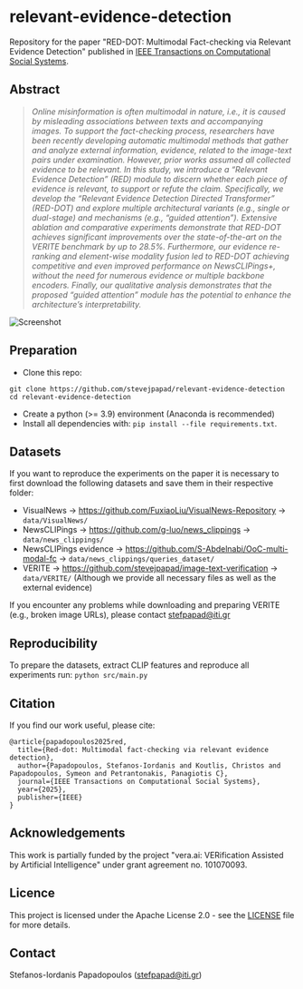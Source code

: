 # relevant-evidence-detection
Repository for the paper "RED-DOT: Multimodal Fact-checking via Relevant Evidence Detection" published in [IEEE Transactions on Computational Social Systems](https://ieeexplore.ieee.org/abstract/document/10948326).

## Abstract
>*Online misinformation is often multimodal in nature, i.e., it is caused by misleading associations between texts and accompanying images. To support the fact-checking process, researchers have been recently developing automatic multimodal methods that gather and analyze external information, evidence, related to the image-text pairs under examination. However, prior works assumed all collected evidence to be relevant. In this study, we introduce a “Relevant Evidence Detection” (RED) module to discern whether each piece of evidence is relevant, to support or refute the claim. Specifically, we develop the “Relevant Evidence Detection Directed Transformer” (RED-DOT) and explore multiple architectural variants (e.g., single or dual-stage) and mechanisms (e.g., “guided attention”). Extensive ablation and comparative experiments demonstrate that RED-DOT achieves significant improvements over the state-of-the-art on the VERITE benchmark by up to 28.5%. Furthermore, our evidence re-ranking and element-wise modality fusion led to RED-DOT achieving competitive and even improved performance on NewsCLIPings+, without the need for numerous evidence or multiple backbone encoders. Finally, our qualitative analysis demonstrates that the proposed “guided attention” module has the potential to enhance the architecture’s interpretability.*

![Screenshot](docs/red_dot_banner.png)

## Preparation

- Clone this repo: 
```
git clone https://github.com/stevejpapad/relevant-evidence-detection
cd relevant-evidence-detection
```

- Create a python (>= 3.9) environment (Anaconda is recommended) 
- Install all dependencies with: `pip install --file requirements.txt`.

## Datasets

If you want to reproduce the experiments on the paper it is necessary to first download the following datasets and save them in their respective folder: 
- VisualNews -> https://github.com/FuxiaoLiu/VisualNews-Repository -> `data/VisualNews/`
- NewsCLIPings -> https://github.com/g-luo/news_clippings -> `data/news_clippings/`
- NewsCLIPings evidence -> https://github.com/S-Abdelnabi/OoC-multi-modal-fc -> `data/news_clippings/queries_dataset/`
- VERITE -> https://github.com/stevejpapad/image-text-verification -> `data/VERITE/` (Although we provide all necessary files as well as the external evidence) 

If you encounter any problems while downloading and preparing VERITE (e.g., broken image URLs), please contact stefpapad@iti.gr

## Reproducibility
To prepare the datasets, extract CLIP features and reproduce all experiments run: 
```python src/main.py``` 

## Citation
If you find our work useful, please cite:
```
@article{papadopoulos2025red,
  title={Red-dot: Multimodal fact-checking via relevant evidence detection},
  author={Papadopoulos, Stefanos-Iordanis and Koutlis, Christos and Papadopoulos, Symeon and Petrantonakis, Panagiotis C},
  journal={IEEE Transactions on Computational Social Systems},
  year={2025},
  publisher={IEEE}
}
```

## Acknowledgements
This work is partially funded by the project "vera.ai: VERification Assisted by Artificial Intelligence" under grant agreement no. 101070093.

## Licence
This project is licensed under the Apache License 2.0 - see the [LICENSE](https://github.com/stevejpapad/relevant-evidence-detection/blob/main/LICENSE) file for more details.

## Contact
Stefanos-Iordanis Papadopoulos (stefpapad@iti.gr)
